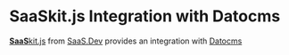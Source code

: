 
# **SaaS**kit.js Integration with Datocms

[**SaaS**kit.js](https://saaskit.js.org) from [SaaS.Dev](https://saas.dev) provides an integration with [Datocms](https://saaskit.js.org/integrations/datocms)
